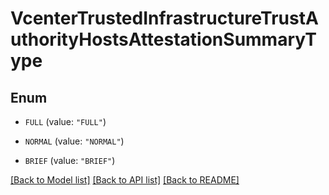 # VcenterTrustedInfrastructureTrustAuthorityHostsAttestationSummaryType

## Enum


* `FULL` (value: `"FULL"`)

* `NORMAL` (value: `"NORMAL"`)

* `BRIEF` (value: `"BRIEF"`)


[[Back to Model list]](../README.md#documentation-for-models) [[Back to API list]](../README.md#documentation-for-api-endpoints) [[Back to README]](../README.md)


